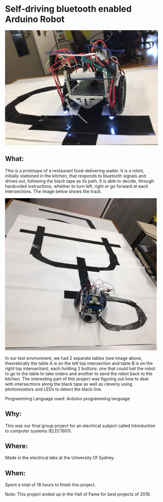 # Self-driving bluetooth enabled Arduino Robot

<img src="images/IMG_3768.JPG" width="800">

## What:

This is a prototype of a restaurant food-delivering waiter. It is a robot, initially stationed in the kitchen, that responds to bluetooth signals and drives out, following the black tape as its path. It is able to decide, through hardcoded instructions, whether to turn left, right or go forward at each intersections. The image below shows the track.

<img src="images/IMG_3767.JPG" width="500" height="500">

In our test environment, we had 2 separate tables (see image above, theoretically the table A is on the left top intersection and table B is on the right top intersection), each holding 2 buttons: one that could hail the robot to go to the table to take orders and another to send the robot back to the kitchen. The interesting part of this project was figuring out how to deal with intersections along the black tape as well as cleverly using photoresistors and LEDs to detect the black line. 


Programming Language used: Arduino programming language


## Why:
This was our final group project for an electrical subject called Introduction to computer systems (ELEC1601). 


## Where:

Made in the electrical labs at the University Of Sydney.


## When:
Spent a total of 18 hours to finish this project.

Note: This project ended up in the Hall of Fame for best projects of 2019.
